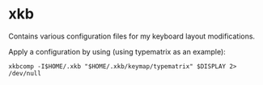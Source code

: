 # xkb

Contains various configuration files for my keyboard layout modifications.

Apply a configuration by using (using typematrix as an example):
```
xkbcomp -I$HOME/.xkb "$HOME/.xkb/keymap/typematrix" $DISPLAY 2> /dev/null
```
